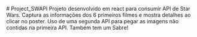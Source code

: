 #   P r o j e c t _ S W A P I 
 
Projeto desenvolvido em react para consumir API de Star Wars.
Captura as informações dos 6 primeiros filmes e mostra detalhes ao clicar no poster.
Uso de uma segunda API para pegar as imagens não contidas na primeira API.
Também tem um Sabre!
